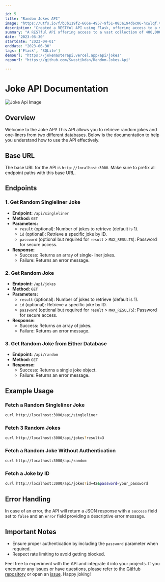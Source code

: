 ```yaml
---

id: 5
title: "Random Jokes API"
image: "https://utfs.io/f/b3b119f2-666e-4957-9f51-083a194d6c06-hcwlqf.vercel.app.png"
description: "Created a RESTful API using Flask, offering access to a vast collection of 400,000+ jokes."
summary: "A RESTful API offering access to a vast collection of 400,000+ jokes."
date: "2023-06-30"
startdate: "2023-04-01"
enddate: "2023-06-30"
tags: ['Flask', 'SQLite']
demourl: "https://jokemasterapi.vercel.app/api/jokes"
repourl: "https://github.com/Swastikdan/Random-Jokes-Api"

---
```


# Joke API Documentation

![Joke Api Image](https://utfs.io/f/b3b119f2-666e-4957-9f51-083a194d6c06-hcwlqf.vercel.app.png)

## Overview



Welcome to the Joke API! This API allows you to retrieve random jokes and one-liners from two different databases. Below is the documentation to help you understand how to use the API effectively.

## Base URL

The base URL for the API is `http://localhost:3000`. Make sure to prefix all endpoint paths with this base URL.


## Endpoints

### 1. Get Random Singleliner Joke

- **Endpoint:** `/api/singleliner`
- **Method:** `GET`
- **Parameters:**
  - `result` (optional): Number of jokes to retrieve (default is 1).
  - `id` (optional): Retrieve a specific joke by ID.
  - `password` (optional but required for `result` > `MAX_RESULTS`): Password for secure access.
- **Response:**
  - Success: Returns an array of single-liner jokes.
  - Failure: Returns an error message.

### 2. Get Random Joke

- **Endpoint:** `/api/jokes`
- **Method:** `GET`
- **Parameters:**
  - `result` (optional): Number of jokes to retrieve (default is 1).
  - `id` (optional): Retrieve a specific joke by ID.
  - `password` (optional but required for `result` > `MAX_RESULTS`): Password for secure access.
- **Response:**
  - Success: Returns an array of jokes.
  - Failure: Returns an error message.

### 3. Get Random Joke from Either Database

- **Endpoint:** `/api/random`
- **Method:** `GET`
- **Response:**
  - Success: Returns a single joke object.
  - Failure: Returns an error message.

## Example Usage

### Fetch a Random Singleliner Joke

```bash
curl http://localhost:3000/api/singleliner
```

### Fetch 3 Random Jokes

```bash
curl http://localhost:3000/api/jokes?result=3
```

### Fetch a Random Joke Without Authentication

```bash
curl http://localhost:3000/api/random
```

### Fetch a Joke by ID

```bash
curl http://localhost:3000/api/jokes?id=42&password=your_password
```

## Error Handling

In case of an error, the API will return a JSON response with a `success` field set to `false` and an `error` field providing a descriptive error message.

## Important Notes

- Ensure proper authentication by including the `password` parameter when required.
- Respect rate limiting to avoid getting blocked.

Feel free to experiment with the API and integrate it into your projects. If you encounter any issues or have questions, please refer to the [GitHub repository](https://github.com/your-username/joke-api) or open an [issue](https://github.com/your-username/joke-api/issues). Happy joking!